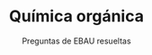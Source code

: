 ---
title: Química orgánica 
subtitle: Preguntas de EBAU resueltas
summary: Preguntas de EBAU resueltas.
tags:
- EBAU
- orgánica
categories:
- Química
weight: 9

_build:
  render: never

# Optional external URL for project (replaces project detail page).
external_link: "https://drive.google.com/file/d/1EFxD1LVncN-EGOIq6xUAJaNjtWYf3gop/view"

image:
  caption: Imagen de [**Colin Behrens**](https://pixabay.com/es/users/colin00b-346653/) en [Pixabay](https://pixabay.com/es/)
  focal_point: Smart
---